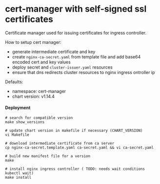 # cert-manager with self-signed ssl certificates

Certificate manager used for issuing certificates for ingress controller.

How to setup cert manager:
- generate intermediate certificate and key
- create `nginx-ca-secret.yaml` from template file and add base64 encoded cert and key values
- deploy secret and `cluster-issuer.yaml` resources
- ensure that dns redirects cluster resources to nginx ingress ontroller ip

Defaults:
- namespace: cert-manager
- chart version: v1.14.4

#### Deployment
```
# search for compatible version
make show_versions

# update chart version in makefile if necessary (CHART_VERSION)
vi Makefile

# download intermediate certificate from ca server
cp nginx-ca-secret.template.yaml ca-secret.yaml && vi ca-secret.yaml

# build new manifest file for a version
make

# install nginx ingress controller ( TODO: needs wait conditions kubectl wait)
make install
```
